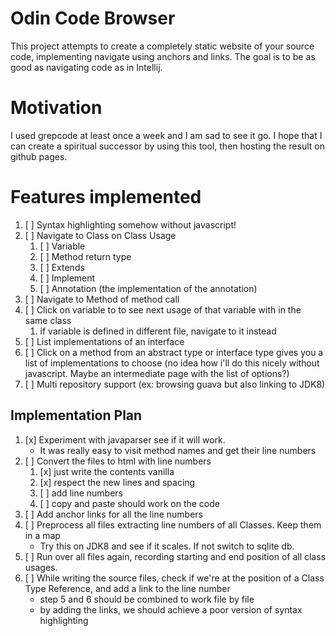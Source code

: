 # Odin Code Browser

This project attempts to create a completely static website of your source code,
implementing navigate using anchors and links. The goal is to be as good as
navigating code as in Intellij.

# Motivation
I used grepcode at least once a week and I am sad to see it go.
I hope that I can create a spiritual successor by using this tool, then hosting
the result on github pages.

# Features implemented
1. [ ] Syntax highlighting somehow without javascript!
2. [ ] Navigate to Class on Class Usage
    1. [ ] Variable
    2. [ ] Method return type
    3. [ ] Extends
    4. [ ] Implement
    4. [ ] Annotation (the implementation of the annotation)
3. [ ] Navigate to Method of method call
4. [ ] Click on variable to to see next usage of that variable with in the same
   class
    1. if variable is defined in different file, navigate to it instead
5. [ ] List implementations of an interface
6. [ ] Click on a method from an abstract type or interface type gives you a
   list of implementations to choose (no idea how i'll do this nicely without
javascript. Maybe an intermediate page with the list of options?)
7. [ ] Multi repository support (ex: browsing guava but also linking to JDK8)



## Implementation Plan

1. [x] Experiment with javaparser see if it will work.
    - It was really easy to visit method names and get their line numbers
2. [ ] Convert the files to html with line numbers
    1. [x] just write the contents vanilla
    2. [x] respect the new lines and spacing
    3. [ ] add line numbers
    4. [ ] copy and paste should work on the code
3. [ ] Add anchor links for all the line numbers
4. [ ] Preprocess all files extracting line numbers of all Classes. Keep them in
   a map
    - Try this on JDK8 and see if it scales. If not switch to sqlite db.
5. [ ] Run over all files again, recording starting and end position of all
   class usages.
6. [ ] While writing the source files, check if we're at the position of a Class
   Type Reference, and add a link to the line number
    - step 5 and 6 should be combined to work file by file
    - by adding the links, we should achieve a poor version of syntax
      highlighting
